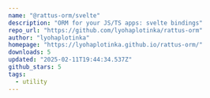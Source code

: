 ```yaml
---
name: "@rattus-orm/svelte"
description: "ORM for your JS/TS apps: svelte bindings"
repo_url: "https://github.com/lyohaplotinka/rattus-orm"
author: "lyohaplotinka"
homepage: "https://lyohaplotinka.github.io/rattus-orm/"
downloads: 5
updated: "2025-02-11T19:44:34.537Z"
github_stars: 5
tags: 
  - utility
---
```

